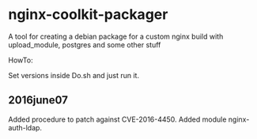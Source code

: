 # nginx-coolkit-packager
A tool for creating a debian package for a custom nginx build with upload_module, postgres and some other stuff 

HowTo:

Set versions inside Do.sh and just run it.

## 2016june07
Added procedure to patch against CVE-2016-4450.
Added module nginx-auth-ldap.	



